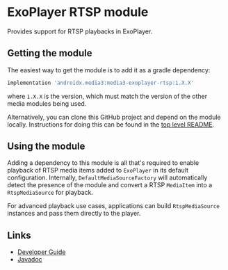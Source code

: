 # ExoPlayer RTSP module

Provides support for RTSP playbacks in ExoPlayer.

## Getting the module

The easiest way to get the module is to add it as a gradle dependency:

```groovy
implementation 'androidx.media3:media3-exoplayer-rtsp:1.X.X'
```

where `1.X.X` is the version, which must match the version of the other media
modules being used.

Alternatively, you can clone this GitHub project and depend on the module
locally. Instructions for doing this can be found in the [top level README][].

[top level README]: ../../README.md

## Using the module

Adding a dependency to this module is all that's required to enable playback of
RTSP media items added to `ExoPlayer` in its default configuration. Internally,
`DefaultMediaSourceFactory` will automatically detect the presence of the module
and convert a RTSP `MediaItem` into a `RtspMediaSource` for playback.

For advanced playback use cases, applications can build `RtspMediaSource`
instances and pass them directly to the player.

## Links

*   [Developer Guide][]
*   [Javadoc][]

[Developer Guide]: https://developer.android.com/media/media3/exoplayer/rtsp
[Javadoc]: https://developer.android.com/reference/androidx/media3/exoplayer/rtsp/package-summary
